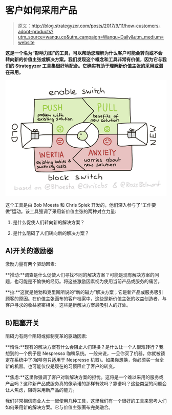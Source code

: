 # 客户如何采用产品

> 原文：<http://blog.strategyzer.com/posts/2017/9/11/how-customers-adopt-products?utm_source=wanqu.co&utm_campaign=Wanqu+Daily&utm_medium=website>

 **这是一个名为“影响力图”的工具，可以帮助您理解为什么客户可能会转向或不会转向新的价值主张或解决方案。我们发现这个概念和工具非常有价值，因为它与我们的 Strategyzer 工具集很好地配合。它确实有助于理解新价值主张的采用或潜在采用。**

![](img/8a71d8bf13ba2c14e17d40fb2d5fa342.png)

这个工具是由 Bob Moesta 和 Chris Spiek 开发的，他们深入参与了“工作要做”运动。该工具强调了采用新价值主张的两种对立力量:

1.  是什么促使人们转向新的解决方案？

2.  是什么阻碍了人们转向新的解决方案？

## **A)开关的激励器**

激励力量有两个驱动因素:

**推动:**调查是什么促使人们寻找不同的解决方案？可能是现有解决方案的问题，也可能是不愉快的经历。将这些激励因素视为使用当前产品或服务的痛苦。

**拉:**这就是鲍勃和克里斯所说的“新的磁力”解决方案；它是新产品或服务吸引顾客的原因。在价值主张画布的客户档案中，这些是新价值主张的收益创造者，与客户寻求的收益紧密相关。这些是新解决方案最吸引人的好处。

## **B)阻塞开关**

阻碍力有两个阻碍或抑制变革的驱动因素:

**惰性:**现有的解决方案有什么会阻止人们转换？是什么让一个人很难转行？我想到的一个例子是 Nespresso 咖啡系统。一般来说，一旦你买了机器，你就被锁定在系统中了(咖啡包只适用于 Nespresso 机器)。如果你想换，你必须买一台全新的机器。也可能仅仅是现在的习惯阻止了客户的转变。

**焦虑:**这里你强调了客户对新解决方案的担忧。这将是一个难以采用的服务或产品吗？这种新产品或服务真的像承诺的那样有效吗？靠谱吗？这些类型的问题会让人焦虑，阻碍采用新产品的能力。

我们非常相信商业人士一起使用几种工具，这里我们有一个很好的工具来思考人们如何采用新的解决方案。它与价值主张画布完美融合。
